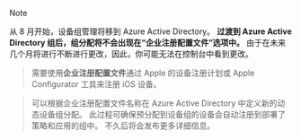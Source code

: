 > [!NOTE]
> 从 8 月开始，设备组管理将移到 Azure Active Directory。 **过渡到 Azure Active Directory 组后，组分配将不会出现在“企业注册配置文件”选项中。** 由于在未来几个月将进行不断进行更改，因此，你可能无法在控制台中看到更改。

> 需要使用**企业注册配置文件**通过 Apple 的设备注册计划或 Apple Configurator 工具来注册 iOS 设备。

>可以根据企业注册配置文件名称在 Azure Active Directory 中定义新的动态设备组分配。 此过程可确保预分配到设备组的设备会自动注册到部署了策略和应用的组中。 不久后将会发布更多详细信息。


<!--HONumber=Jun16_HO2-->


